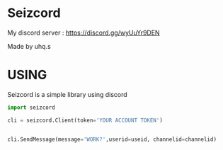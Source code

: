 # Seizcord

My discord server : https://discord.gg/wyUuYr9DEN

Made by uhq.s







#   USING

Seizcord is a simple library using discord 


```python
import seizcord

cli = seizcord.Client(token='YOUR ACCOUNT TOKEN')


cli.SendMessage(message='WORK?',userid=useid, channelid=channelid)

```

